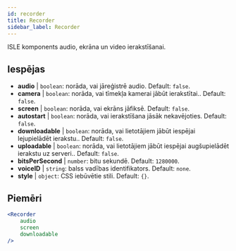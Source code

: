 ```yaml
---
id: recorder 
title: Recorder
sidebar_label: Recorder
---
```


ISLE komponents audio, ekrāna un video ierakstīšanai.

## Iespējas

* __audio__ | `boolean`: norāda, vai jāreģistrē audio. Default: `false`.
* __camera__ | `boolean`: norāda, vai tīmekļa kamerai jābūt ierakstītai.. Default: `false`.
* __screen__ | `boolean`: norāda, vai ekrāns jāfiksē. Default: `false`.
* __autostart__ | `boolean`: norāda, vai ierakstīšana jāsāk nekavējoties. Default: `false`.
* __downloadable__ | `boolean`: norāda, vai lietotājiem jābūt iespējai lejupielādēt ierakstu.. Default: `false`.
* __uploadable__ | `boolean`: norāda, vai lietotājiem jābūt iespējai augšupielādēt ierakstu uz serveri.. Default: `false`.
* __bitsPerSecond__ | `number`: bitu sekundē. Default: `1280000`.
* __voiceID__ | `string`: balss vadības identifikators. Default: `none`.
* __style__ | `object`: CSS iebūvētie stili. Default: `{}`.


## Piemēri

```jsx live
<Recorder 
    audio
    screen
    downloadable
/>
``` 



